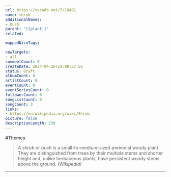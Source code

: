 ```yaml
---
url: https://vocadb.net/T/10481
name: shrub
additionalNames: 
- bush
parent: "[[plant]]"
related:

mappedNicoTags:

newTargets:
- all
commentCount: 0
createDate: 2024-04-26T22:09:37.56
status: Draft
albumCount: 0
artistCount: 0
eventCount: 0
eventSeriesCount: 0
followerCount: 0
songListCount: 0
songCount: 3
links: 
- https://en.wikipedia.org/wiki/Shrub
picture: false
descriptionLength: 239
---
```


#Themes

> A _shrub_ or _bush_ is a small-to-medium-sized perennial woody plant. They are distinguished from trees by their multiple stems and shorter height and, unlike herbaceous plants, have persistent woody stems above the ground.
_(Wikipedia)_

---

